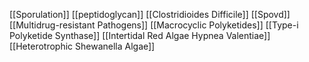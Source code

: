 [[Sporulation]]
[[peptidoglycan]]
[[Clostridioides Difficile]]
[[Spovd]]
[[Multidrug-resistant Pathogens]]
[[Macrocyclic Polyketides]]
[[Type-i Polyketide Synthase]]
[[Intertidal Red Algae Hypnea Valentiae]]
[[Heterotrophic Shewanella Algae]]
